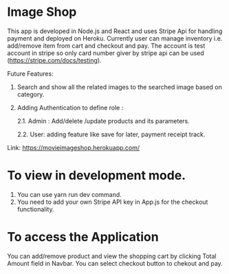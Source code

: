 # Image Shop

This app is developed in Node.js and React and uses Stripe Api for handling payment and deployed on Heroku.
Currently user can manage inventory i.e. add/remove item from cart and checkout and pay.
The account is test account in stripe so only card number giver by stripe api can be used (https://stripe.com/docs/testing).

Future Features:
1. Search and show all the related images to the searched image based on category.
2. Adding Authentication to define role :

    2.1. Admin : Add/delete /update products and its parameters.
    
    2.2. User: adding feature like save for later, payment receipt track.

Link: https://movieimageshop.herokuapp.com/

# To view in development mode.

1. You can use yarn run dev command.
2. You need to add your own Stripe API key in App.js for the checkout functionality.


# To access the Application
You can add/remove product and view the shopping cart by clicking Total Amount field in Navbar. You can select checkout button to chekout and pay.
